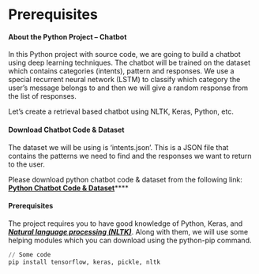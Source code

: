 # Prerequisites

#### About the Python Project – Chatbot

In this Python project with source code, we are going to build a chatbot using deep learning techniques. The chatbot will be trained on the dataset which contains categories (intents), pattern and responses. We use a special recurrent neural network (LSTM) to classify which category the user’s message belongs to and then we will give a random response from the list of responses.

Let’s create a retrieval based chatbot using NLTK, Keras, Python, etc.



#### Download Chatbot Code & Dataset

The dataset we will be using is ‘intents.json’. This is a JSON file that contains the patterns we need to find and the responses we want to return to the user.

Please download python chatbot code & dataset from the following link: [**Python Chatbot Code & Dataset**](https://github.com/anilkumarKanasani/chatbot)****



#### Prerequisites

The project requires you to have good knowledge of Python, Keras, and [_**Natural language processing (NLTK)**_](https://www.nltk.org/). Along with them, we will use some helping modules which you can download using the python-pip command.

```python
// Some code
pip install tensorflow, keras, pickle, nltk
```

